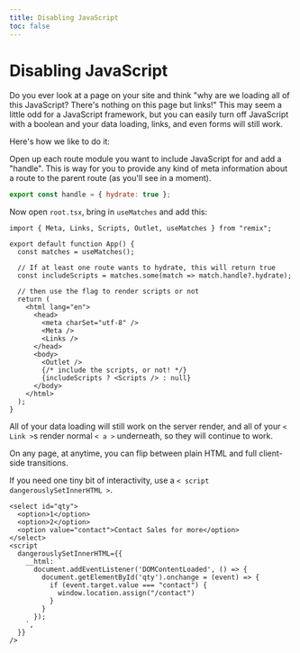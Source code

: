 ```yaml
---
title: Disabling JavaScript
toc: false
---
```


# Disabling JavaScript

Do you ever look at a page on your site and think "why are we loading all of this JavaScript? There's nothing on this page but links!" This may seem a little odd for a JavaScript framework, but you can easily turn off JavaScript with a boolean and your data loading, links, and even forms will still work.

Here's how we like to do it:

Open up each route module you want to include JavaScript for and add a "handle". This is way for you to provide any kind of meta information about a route to the parent route (as you'll see in a moment).

```js
export const handle = { hydrate: true };
```

Now open `root.tsx`, bring in `useMatches` and add this:

```tsx [6,10,13-15,28]
import { Meta, Links, Scripts, Outlet, useMatches } from "remix";

export default function App() {
  const matches = useMatches();

  // If at least one route wants to hydrate, this will return true
  const includeScripts = matches.some(match => match.handle?.hydrate);

  // then use the flag to render scripts or not
  return (
    <html lang="en">
      <head>
        <meta charSet="utf-8" />
        <Meta />
        <Links />
      </head>
      <body>
        <Outlet />
        {/* include the scripts, or not! */}
        {includeScripts ? <Scripts /> : null}
      </body>
    </html>
  );
}
```

All of your data loading will still work on the server render, and all of your `< Link >`s render normal `< a >` underneath, so they will continue to work.

On any page, at anytime, you can flip between plain HTML and full client-side transitions.

If you need one tiny bit of interactivity, use a `< script dangerouslySetInnerHTML >`.

```tsx
<select id="qty">
  <option>1</option>
  <option>2</option>
  <option value="contact">Contact Sales for more</option>
</select>
<script
  dangerouslySetInnerHTML={{
    __html: `
      document.addEventListener('DOMContentLoaded', () => {
        document.getElementById('qty').onchange = (event) => {
          if (event.target.value === "contact") {
            window.location.assign("/contact")
          }
        }
      });
    `,
  }}
/>
```

